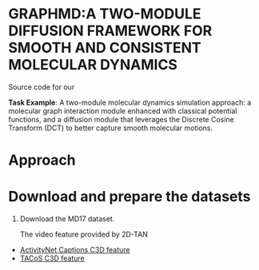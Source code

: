 # GRAPHMD:A TWO-MODULE DIFFUSION FRAMEWORK FOR SMOOTH AND CONSISTENT MOLECULAR DYNAMICS
Source code for our 

**Task Example**: A two-module molecular dynamics simulation approach: a molecular graph interaction module enhanced with classical potential functions, and a diffusion module that leverages the Discrete Cosine Transform (DCT) to better capture smooth molecular motions.

# Approach

# Download and prepare the datasets
1. Download the MD17 dataset.
   
   The video feature provided by 2D-TAN

- [ActivityNet Captions C3D feature](https://example.com/ActivityNet_C3D.zip)
- [TACoS C3D feature](https://example.com/TACoS_C3D.zip)


